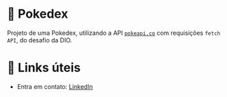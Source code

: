 # 📁 Pokedex

Projeto de uma Pokedex, utilizando a API [`pokeapi.co`](https://pokeapi.co/) com requisições `fetch API`, do desafio da DIO.

# :link: Links úteis
* Entra em contato: [LinkedIn](https://www.linkedin.com/in/davi-williams-b05918178/)
